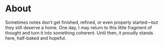 # About

Sometimes notes don't get finished, refined, or even properly started—but they still deserve a home. One day, I may return to this little fragment of thought and turn it into something coherent. Until then, it proudly stands here, half-baked and hopeful.